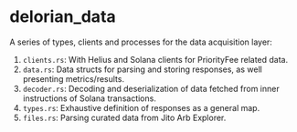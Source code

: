 # delorian_data

A series of types, clients and processes for the data acquisition layer:

1. `clients.rs`: With Helius and Solana clients for PriorityFee related data.
2. `data.rs`: Data structs for parsing and storing responses, as well presenting metrics/results.
3. `decoder.rs`: Decoding and deserialization of data fetched from inner instructions of Solana transactions.
4. `types.rs`: Exhaustive definition of responses as a general map. 
5. `files.rs`: Parsing curated data from Jito Arb Explorer.

